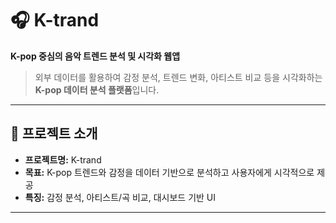 # 🎧 K-trand

**K-pop 중심의 음악 트렌드 분석 및 시각화 웹앱**

> 외부 데이터를 활용하여 감정 분석, 트렌드 변화, 아티스트 비교 등을 시각화하는 **K-pop 데이터 분석 플랫폼**입니다.

---

## 📌 프로젝트 소개

- **프로젝트명:** K-trand
- **목표:** K-pop 트렌드와 감정을 데이터 기반으로 분석하고 사용자에게 시각적으로 제공
- **특징:** 감정 분석, 아티스트/곡 비교, 대시보드 기반 UI

---
